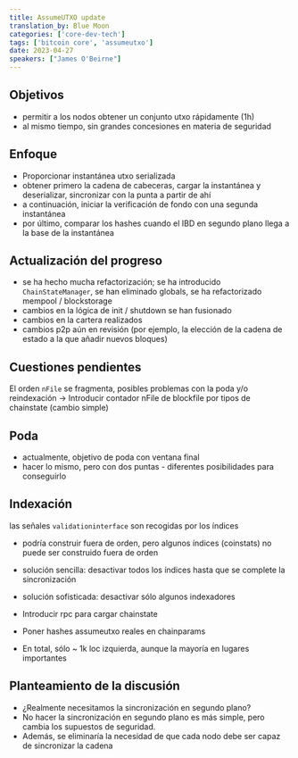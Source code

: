 ```yaml
---
title: AssumeUTXO update
translation_by: Blue Moon
categories: ['core-dev-tech']
tags: ['bitcoin core', 'assumeutxo']
date: 2023-04-27
speakers: ["James O'Beirne"]
---
```

## Objetivos

- permitir a los nodos obtener un conjunto utxo rápidamente (1h)
- al mismo tiempo, sin grandes concesiones en materia de seguridad

## Enfoque

- Proporcionar instantánea utxo serializada
- obtener primero la cadena de cabeceras, cargar la instantánea y deserializar, sincronizar con la punta a partir de ahí
- a continuación, iniciar la verificación de fondo con una segunda instantánea
- por último, comparar los hashes cuando el IBD en segundo plano llega a la base de la instantánea

## Actualización del progreso

- se ha hecho mucha refactorización; se ha introducido `ChainStateManager`, se han eliminado globals, se ha refactorizado mempool / blockstorage
- cambios en la lógica de init / shutdown se han fusionado
- cambios en la cartera realizados
- cambios p2p aún en revisión (por ejemplo, la elección de la cadena de estado a la que añadir nuevos bloques)

## Cuestiones pendientes 

El orden `nFile` se fragmenta, posibles problemas con la poda y/o reindexación -> Introducir contador nFile de blockfile por tipos de chainstate (cambio simple)

## Poda

- actualmente, objetivo de poda con ventana final
- hacer lo mismo, pero con dos puntas - diferentes posibilidades para conseguirlo

## Indexación

las señales `validationinterface` son recogidas por los índices

- podría construir fuera de orden, pero algunos índices (coinstats) no puede ser construido fuera de orden
- solución sencilla: desactivar todos los índices hasta que se complete la sincronización
- solución sofisticada: desactivar sólo algunos indexadores

- Introducir rpc para cargar chainstate
- Poner hashes assumeutxo reales en chainparams
- En total, sólo ~ 1k loc izquierda, aunque la mayoría en lugares importantes

## Planteamiento de la discusión


- ¿Realmente necesitamos la sincronización en segundo plano?
- No hacer la sincronización en segundo plano es más simple, pero cambia los supuestos de seguridad.
- Además, se eliminaría la necesidad de que cada nodo debe ser capaz de sincronizar la cadena
